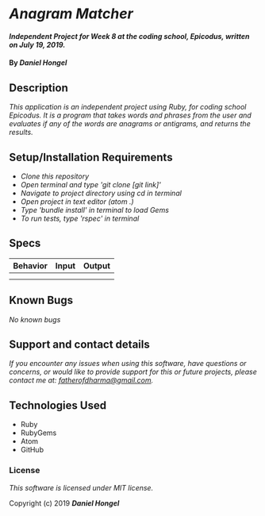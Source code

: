 # _Anagram Matcher_

#### _Independent Project for Week 8 at the coding school, Epicodus, written on July 19, 2019._

#### By _**Daniel Hongel**_

## Description

_This application is an independent project using Ruby, for coding school Epicodus. It is a program that takes words and phrases from the user and evaluates if any of the words are anagrams or antigrams, and returns the results._

## Setup/Installation Requirements

* _Clone this repository_
* _Open terminal and type 'git clone [git link]'_
* _Navigate to project directory using cd in terminal_
* _Open project in text editor (atom .)_
* _Type 'bundle install' in terminal to load Gems_
* _To run tests, type 'rspec' in terminal_


## Specs
| Behavior | Input | Output |
| ------------- |:-------------:| -----:|
| | | |
||||

## Known Bugs

_No known bugs_

## Support and contact details

_If you encounter any issues when using this software, have questions or concerns, or would like to provide support for this or future projects, please contact me at: fatherofdharma@gmail.com._

## Technologies Used

* Ruby
* RubyGems
* Atom
* GitHub

### License
_This software is licensed under MIT license._

Copyright (c) 2019 **_Daniel Hongel_**
